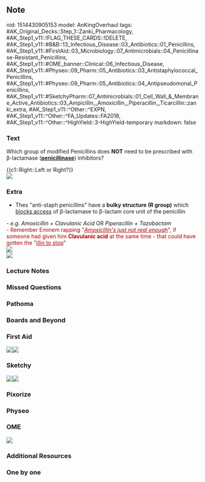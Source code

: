 ## Note
nid: 1514430905153
model: AnKingOverhaul
tags: #AK_Original_Decks::Step_1::Zanki_Pharmacology, #AK_Step1_v11::!FLAG_THESE_CARDS::!DELETE, #AK_Step1_v11::#B&B::13_Infectious_Disease::03_Antibiotics::01_Penicillins, #AK_Step1_v11::#FirstAid::03_Microbiology::07_Antimicrobials::04_Penicillinase-Resistant_Penicillins, #AK_Step1_v11::#OME_banner::Clinical::06_Infectious_Disease, #AK_Step1_v11::#Physeo::09_Pharm::05_Antibiotics::03_Antistaphylococcal_Penicillins, #AK_Step1_v11::#Physeo::09_Pharm::05_Antibiotics::04_Antipseudomonal_Penicillins, #AK_Step1_v11::#SketchyPharm::07_Antimicrobials::01_Cell_Wall_&_Membrane_Active_Antibiotics::03_Ampicillin,_Amoxicillin,_Piperacillin,_Ticarcillin::zanki_extra, #AK_Step1_v11::^Other::^EXPN, #AK_Step1_v11::^Other::^FA_Updates::FA2018, #AK_Step1_v11::^Other::^HighYield::3-HighYield-temporary
markdown: false

### Text
Which group of modified Penicillins does <b>NOT</b> need to be
prescribed with β-lactamase (<b style=
"text-decoration: underline;">penicillinase</b>) inhibitors?
<div>
  {{c1::Right::Left or Right?}}
</div>
<div><img src="paste-257058087632897.jpg"></div>

### Extra
- Thes "anti-staph penicillins" have a <b>bulky structure (R
group)</b> which <u>blocks access</u> of β-lactamase to β-lactam
core unit of the penicillin
<div>
  - <i>e.g. Amoxicillin + Clavulanic Acid</i> OR <i>Piperacillin +
  Tazobactam</i>
</div>
<div>
  <div>
    <span style="color: rgb(170, 0, 0)">- Remember Eminem rapping
    "<i><u>Amoxicillin's just not real enough</u></i>", if someone
    had given him <b>Clavulanic acid</b> at the same time - that
    could have gotten the "<u>illin to stop</u>"</span>
  </div>
</div>
<div>
  <span style="color: rgb(170, 0, 0);"><img src=
  "Screen%20Shot%202017-03-12%20at%201.02.02%20PM.png"></span>
</div>
<div>
  <span style="color: rgb(170, 0, 0);"><img src=
  "Screen%20Shot%202017-03-12%20at%201.04.26%20PM.png"></span>
</div>

### Lecture Notes


### Missed Questions


### Pathoma


### Boards and Beyond


### First Aid
<img src="paste-328711027032067.jpg"><img src=
"paste-485790865948675.jpg">

### Sketchy
<img src=
"paste-4adf3eb8ce80ec3d026b0b25d669422f23ca64ff.png"><img src=
"paste-5961762ad62bc9c47e48133fec6350d0bf6a9677.png">

### Pixorize


### Physeo


### OME
<div class="ome-widget">
  <a href=
  "https://onlinemeded.org/spa/infectious-disease?ref=anki"><img src="_OME_AnkiFlashcards_Topic_6.png"></a>
</div>

### Additional Resources


### One by one

